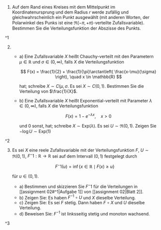1. Auf dem Rand eines Kreises mit dem Mittelpunkt im Koordinatenursprung und dem Radius $r$ werde zufällig und gleichwahrscheinlich ein Punkt ausgewählt (mit anderen Worten, der Polarwinkel des Punks ist eine $\mathfrak{R}(-\pi, +\pi)$-verteilte Zufallsvariable).
	Bestimmen Sie die Verteilungsfunktion der Abszisse des Punkts.

^1

2. 
	- a) Eine Zufallsvariable $X$ heißt Chauchy-verteilt mit den Parametern $\mu \in \mathbb{R}$ und $\sigma \in (0, \infty)$, falls $X$ die Verteilungsfunktion
		
		$$
			F(x) = \frac{1}{2} + \frac{1}{\pi}\arctan\left( \frac{x-\mu}{\sigma} \right), \quad x \in \mathbb{R}
		$$
		
		hat; schreibe $X \sim C(\mu, \sigma$.
		Es sei $X \sim C(0, 1)$.
		Bestimmen Sie die Verteilung von $\frac{1}{X}$.
	- b) Eine Zufallsvariable $X$ heißt Exponential-verteilt mit Parameter $\lambda \in (0, \infty)$, falls $X$ die Verteilungsfunktion
		
		$$
			F(x) = 1 - e^{-\lambda x}, \quad x \gt 0
		$$
		
		und $0$ sonst, hat; schreibe $X \sim \text{Exp}(\lambda)$.
		Es sei $U \sim \mathfrak{R}(0, 1)$.
		Zeigen Sie $-\log U \sim \text{Exp}(1)$

^2

3. Es sei $X$ eine reele Zufallsvariable mit der Verteilungsfunktion $F$, $U \sim \mathfrak{R}(0, 1)$, $F^-1 : \mathbb{R} \to \mathbb{R}$ sei auf dem Intervall $(0, 1)$ festgelegt durch
	
	$$
		F^-1(u) = \inf\{ x \in \mathbb{R} \mid F(x) \ge u \}
	$$
	
	für $u \in (0, 1)$.
	
	- a) Bestimmen und skizzieren Sie $F^-1$ für die Verteilungen in [[assignment 02#^1|Aufgabe 1]] von [[assignment 02|Blatt 2]].
	- b) Zeigen Sie: Es haben $F^{-1} \circ U$ und $X$ dieselbe Verteilung.
	- c) Zeigen Sie: Es sei $F$ stetig.
		Dann haben $F \circ X$ und $U$ dieselbe Verteilung.
	- d) Beweisen Sie: $F^{-1}$ ist linksseitig stetig und monoton wachsend.

^3